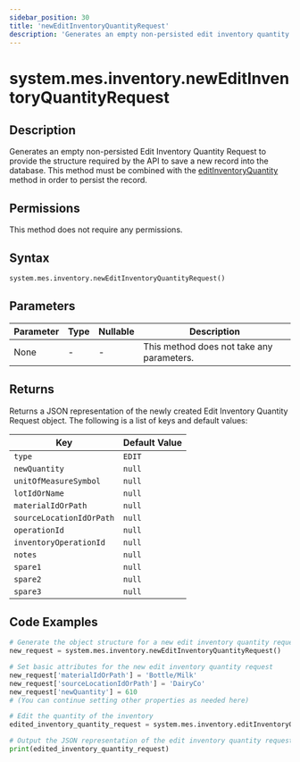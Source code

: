 ```yaml
---
sidebar_position: 30
title: 'newEditInventoryQuantityRequest'
description: 'Generates an empty non-persisted edit inventory quantity request to provide the structure to save a new record into the database.'
---
```


# system.mes.inventory.newEditInventoryQuantityRequest

## Description

Generates an empty non-persisted Edit Inventory Quantity Request to provide the structure required by the API to save a new record into the database.
This method must be combined with the [editInventoryQuantity](./edit-inventory-quantity) method in order to persist the record.

## Permissions

This method does not require any permissions.

## Syntax

```python
system.mes.inventory.newEditInventoryQuantityRequest()
```

## Parameters

| Parameter | Type | Nullable | Description                               |
| --------- | ---- | -------- | ----------------------------------------- |
| None      | -    | -        | This method does not take any parameters. |

## Returns

Returns a JSON representation of the newly created Edit Inventory Quantity Request object. The following is a list of keys and default values:

| Key                      | Default Value |
| ------------------------ | ------------- |
| `type`                   | `EDIT`        |
| `newQuantity`            | `null`        |
| `unitOfMeasureSymbol`    | `null`        |
| `lotIdOrName`            | `null`        |
| `materialIdOrPath`       | `null`        |
| `sourceLocationIdOrPath` | `null`        |
| `operationId`            | `null`        |
| `inventoryOperationId`   | `null`        |
| `notes`                  | `null`        |
| `spare1`                 | `null`        |
| `spare2`                 | `null`        |
| `spare3`                 | `null`        |

## Code Examples

```python
# Generate the object structure for a new edit inventory quantity request object with no initial arguments
new_request = system.mes.inventory.newEditInventoryQuantityRequest()

# Set basic attributes for the new edit inventory quantity request
new_request['materialIdOrPath'] = 'Bottle/Milk'
new_request['sourceLocationIdOrPath'] = 'DairyCo'
new_request['newQuantity'] = 610
# (You can continue setting other properties as needed here)

# Edit the quantity of the inventory
edited_inventory_quantity_request = system.mes.inventory.editInventoryQuantity(**new_request)

# Output the JSON representation of the edit inventory quantity request
print(edited_inventory_quantity_request)
```
